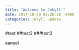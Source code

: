 ```yaml
---
title: "Welcome to Jekyll!"
date: 2017-10-20 08:26:28 -0400
categories: jekyll update
---
```



#test
##test2
###test3

~~cancel~~
